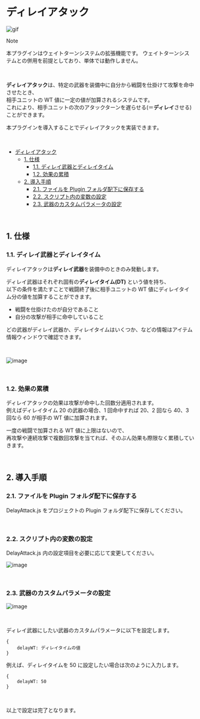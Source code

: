 <!-- omit in toc -->

# ディレイアタック

![gif](https://github.com/user-attachments/assets/4dd09f5f-d959-46a2-8a26-b5706de6bd78)

> [!NOTE]
> 本プラグインはウェイトターンシステムの拡張機能です。
> ウェイトターンシステムとの併用を前提としており、単体では動作しません。

<br>

**ディレイアタック**は、特定の武器を装備中に自分から戦闘を仕掛けて攻撃を命中させたとき、  
相手ユニットの WT 値に一定の値が加算されるシステムです。  
これにより、相手ユニットの次のアタックターンを遅らせる(＝**ディレイ**させる)ことができます。

本プラグインを導入することでディレイアタックを実装できます。

<br>

-   [ディレイアタック](#ディレイアタック)
    -   [1. 仕様](#1-仕様)
        -   [1.1. ディレイ武器とディレイタイム](#11-ディレイ武器とディレイタイム)
        -   [1.2. 効果の累積](#12-効果の累積)
    -   [2. 導入手順](#2-導入手順)
        -   [2.1. ファイルを Plugin フォルダ配下に保存する](#21-ファイルを-plugin-フォルダ配下に保存する)
        -   [2.2. スクリプト内の変数の設定](#22-スクリプト内の変数の設定)
        -   [2.3. 武器のカスタムパラメータの設定](#23-武器のカスタムパラメータの設定)

<br>

## 1. 仕様

### 1.1. ディレイ武器とディレイタイム

ディレイアタックは**ディレイ武器**を装備中のときのみ発動します。

ディレイ武器はそれぞれ固有の**ディレイタイム(DT)** という値を持ち、  
以下の条件を満たすことで戦闘終了後に相手ユニットの WT 値にディレイタイム分の値を加算することができます。

-   戦闘を仕掛けたのが自分であること
-   自分の攻撃が相手に命中していること

どの武器がディレイ武器か、ディレイタイムはいくつか、などの情報はアイテム情報ウィンドウで確認できます。

<br>

![image](https://github.com/user-attachments/assets/ecc78535-7e7b-4dcc-a5ee-545d94403f7d)

<br>

### 1.2. 効果の累積

ディレイアタックの効果は攻撃が命中した回数分適用されます。  
例えばディレイタイム 20 の武器の場合、1 回命中すれば 20、2 回なら 40、3 回なら 60 が相手の WT 値に加算されます。

一度の戦闘で加算される WT 値に上限はないので、  
再攻撃や連続攻撃で複数回攻撃を当てれば、そのぶん効果も際限なく累積していきます。

<br>

## 2. 導入手順

### 2.1. ファイルを Plugin フォルダ配下に保存する

DelayAttack.js をプロジェクトの Plugin フォルダ配下に保存してください。

<br>

### 2.2. スクリプト内の変数の設定

DelayAttack.js 内の設定項目を必要に応じて変更してください。

![image](https://github.com/user-attachments/assets/a64e407b-b259-46c3-8e93-51d8d754966e)

<br>

### 2.3. 武器のカスタムパラメータの設定

![image](https://github.com/user-attachments/assets/2be349bc-f384-4298-804f-589c4cb8cab2)

<br>

ディレイ武器にしたい武器のカスタムパラメータに以下を設定します。

```
{
    delayWT: ディレイタイムの値
}
```

例えば、ディレイタイムを 50 に設定したい場合は次のように入力します。

```
{
    delayWT: 50
}
```

<br>

以上で設定は完了となります。

<br>
